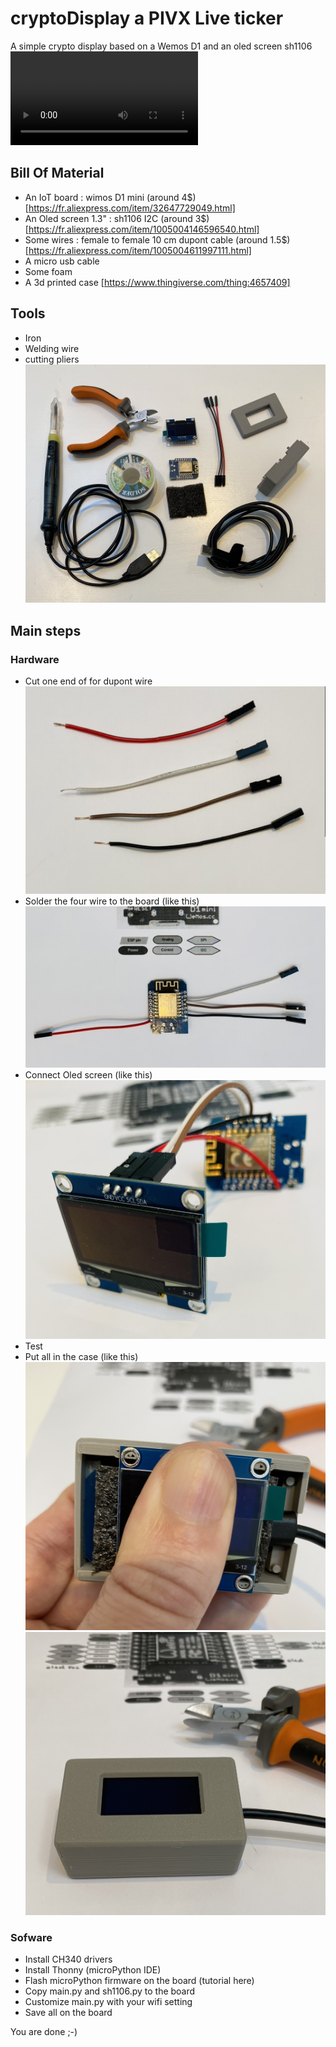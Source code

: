# cryptoDisplay a PIVX Live ticker
A simple crypto display based on a Wemos D1 and an oled screen sh1106
![video](pictures/demoCompressed.mov)

## Bill Of Material
- An IoT board : wimos D1 mini (around 4$) [https://fr.aliexpress.com/item/32647729049.html]
- An Oled screen 1.3" : sh1106 I2C (around 3$) [https://fr.aliexpress.com/item/1005004146596540.html]
- Some wires : female to female 10 cm dupont cable (around 1.5$) [https://fr.aliexpress.com/item/1005004611997111.html]
- A micro usb cable
- Some foam
- A 3d printed case [https://www.thingiverse.com/thing:4657409]

## Tools
- Iron
- Welding wire
- cutting pliers
![global view](pictures/toolsAndMaterialGlabalView.JPEG)

## Main steps
### Hardware
- Cut one end of for dupont wire
![wires](pictures/dupontCut.JPEG)
- Solder the four wire to the board (like this)
![solder](pictures/wiring.JPEG)
- Connect Oled screen (like this)
![withOled](pictures/montedView.JPEG)
- Test
- Put all in the case (like this)
![in case](pictures/inCaseView.JPEG)
![in case closed](pictures/finished.JPEG)

### Sofware
- Install CH340 drivers
- Install Thonny (microPython IDE)
- Flash microPython firmware on the board (tutorial here)
- Copy main.py and sh1106.py to the board
- Customize main.py with your wifi setting
- Save all on the board

You are done ;-)
